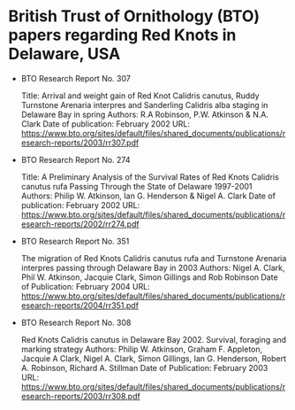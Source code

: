 # British Trust of Ornithology (BTO) papers regarding Red Knots in Delaware, USA

- BTO Research Report No. 307

	Title: Arrival and weight gain of Red Knot Calidris canutus, Ruddy Turnstone Arenaria interpres and Sanderling Calidris alba staging in Delaware Bay in spring
	Authors: R.A Robinson, P.W. Atkinson & N.A. Clark
	Date of publication: February 2002
	URL: https://www.bto.org/sites/default/files/shared_documents/publications/research-reports/2003/rr307.pdf

- BTO Research Report No. 274 

	Title: A Preliminary Analysis of the Survival Rates of Red Knots Calidris canutus rufa Passing Through the State of Delaware 1997-2001  
	Authors: Philip W. Atkinson, Ian G. Henderson & Nigel A. Clark
	Date of publication: February 2002
	URL: https://www.bto.org/sites/default/files/shared_documents/publications/research-reports/2002/rr274.pdf

- BTO Research Report No. 351  

	The migration of Red Knots Calidris canutus rufa and Turnstone Arenaria interpres passing through Delaware Bay in 2003 
	Authors: Nigel A. Clark, Phil W. Atkinson, Jacquie Clark, Simon Gillings and Rob Robinson
	Date of Publication: February 2004
	URL: https://www.bto.org/sites/default/files/shared_documents/publications/research-reports/2004/rr351.pdf

- BTO Research Report No. 308

	Red Knots Calidris canutus in Delaware Bay 2002. Survival, foraging and marking strategy
	Authors: Philip W. Atkinson, Graham F. Appleton, Jacquie A Clark, Nigel A. Clark, Simon Gillings, Ian G. Henderson, Robert A. Robinson, Richard A. Stillman
	Date of Publication: February 2003
	URL: https://www.bto.org/sites/default/files/shared_documents/publications/research-reports/2003/rr308.pdf

